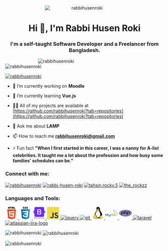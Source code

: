 <div align="center" height="100"><img style="display: block;
  margin-left: auto;
  margin-right: auto;
  width: 50%;" src="https://user-images.githubusercontent.com/84996850/215825471-ce85acd5-12ef-4a92-9456-dcfa46415e4f.gif" alt="rabbihusenroki" /></div>
<h1 align="center">Hi 👋, I'm Rabbi Husen Roki</h1>
<h3 align="center">I'm a self-taught Software Developer and a Freelancer from Bangladesh.</h3>
<img align="right" width="400" src="https://user-images.githubusercontent.com/84996850/215816917-132ab65c-2d38-4f06-98ba-fa58642d5f32.gif" alt="rabbihusenroki" />

<p align="left"> <img src="https://komarev.com/ghpvc/?username=rabbihusenroki&label=Profile%20views&color=0e75b6&style=flat" alt="rabbihusenroki" /> </p>

<p align="left"> <a href="https://twitter.com/rabbihusenroki" target="blank"><img src="https://img.shields.io/twitter/follow/rabbihusenroki?logo=twitter&style=for-the-badge" alt="rabbihusenroki" /></a> </p>

- 🔭 I’m currently working on **Moodle**

- 🌱 I’m currently learning **Vue.js**

- 👨‍💻 All of my projects are available at [https://github.com/rabbihusenroki?tab=repositories](https://github.com/rabbihusenroki?tab=repositories)

- 💬 Ask me about **LAMP**

- 📫 How to reach me **rabbihusenroki@gmail.com**

- ⚡ Fun fact **"When I first started in this career, I was a nanny for A-list celebrities. It taught me a lot about the profession and how busy some families' schedules can be."**

<h3 align="left">Connect with me:</h3>
<p align="left">
<a href="https://twitter.com/rabbihusenroki" target="blank"><img align="center" src="https://raw.githubusercontent.com/rahuldkjain/github-profile-readme-generator/master/src/images/icons/Social/twitter.svg" alt="rabbihusenroki" height="30" width="40" /></a>
<a href="https://linkedin.com/in/rabbi-husen-roki" target="blank"><img align="center" src="https://raw.githubusercontent.com/rahuldkjain/github-profile-readme-generator/master/src/images/icons/Social/linked-in-alt.svg" alt="rabbi-husen-roki" height="30" width="40" /></a>
<a href="https://fb.com/tahsin.rocky.5" target="blank"><img align="center" src="https://raw.githubusercontent.com/rahuldkjain/github-profile-readme-generator/master/src/images/icons/Social/facebook.svg" alt="tahsin.rocky.5" height="30" width="40" /></a>
<a href="https://instagram.com/the_rockzz" target="blank"><img align="center" src="https://raw.githubusercontent.com/rahuldkjain/github-profile-readme-generator/master/src/images/icons/Social/instagram.svg" alt="the_rockzz" height="30" width="40" /></a>
</p>

<h3 align="left">Languages and Tools:</h3>
<p align="left"> 
<a href="https://www.w3.org/html/" target="_blank" rel="noreferrer"> <img src="https://raw.githubusercontent.com/devicons/devicon/master/icons/html5/html5-original-wordmark.svg" alt="html5" width="40" height="40"/> </a><a href="https://www.w3schools.com/css/" target="_blank" rel="noreferrer"> <img src="https://raw.githubusercontent.com/devicons/devicon/master/icons/css3/css3-original-wordmark.svg" alt="css3" width="40" height="40"/> </a><a href="https://getbootstrap.com" target="_blank" rel="noreferrer"> <img src="https://raw.githubusercontent.com/devicons/devicon/master/icons/bootstrap/bootstrap-plain-wordmark.svg" alt="bootstrap" width="40" height="40"/> </a><a href="https://developer.mozilla.org/en-US/docs/Web/JavaScript" target="_blank" rel="noreferrer"> <img src="https://raw.githubusercontent.com/devicons/devicon/master/icons/javascript/javascript-original.svg" alt="javascript" width="40" height="40"/> </a><a href="https://jquery.com/" target="_blank" rel="noreferrer"> <img src="https://cdn.icon-icons.com/icons2/2699/PNG/512/jquery_vertical_logo_icon_169489.png" alt="jquery" width="40" height="40"/> </a><a href="https://git-scm.com/" target="_blank" rel="noreferrer"> <img src="https://www.vectorlogo.zone/logos/git-scm/git-scm-icon.svg" alt="git" width="40" height="40"/> </a><a href="https://www.linux.org/" target="_blank" rel="noreferrer"> <img src="https://raw.githubusercontent.com/devicons/devicon/master/icons/linux/linux-original.svg" alt="linux" width="40" height="40"/> </a><a href="https://www.mysql.com/" target="_blank" rel="noreferrer"> <img src="https://raw.githubusercontent.com/devicons/devicon/master/icons/mysql/mysql-original-wordmark.svg" alt="mysql" width="40" height="40"/> </a><a href="https://www.php.net" target="_blank" rel="noreferrer"> <img src="https://raw.githubusercontent.com/devicons/devicon/master/icons/php/php-original.svg" alt="php" width="40" height="40"/> </a><a href="https://laravel.com/" target="_blank" rel="noreferrer"> <img src="https://laravel.com/img/logomark.min.svg" alt="laravel" width="40" height="40"/> </a> <a href="https://www.atlassian.com/" target="_blank" rel="noreferrer"> <img src="https://www.vianova-eureka.no/jira/images/atlassian-jira-logo-large.png" alt="atlassian-jira-logo" width="40" height="40"/> </a> 
</p>

<p><img align="left" src="https://github-readme-stats.vercel.app/api/top-langs?username=rabbihusenroki&show_icons=true&locale=en&layout=compact" alt="rabbihusenroki" /></p>

<p>&nbsp;<img align="center" src="https://github-readme-stats.vercel.app/api?username=rabbihusenroki&show_icons=true&locale=en" alt="rabbihusenroki" /></p>

<p><img align="center" src="https://github-readme-streak-stats.herokuapp.com/?user=rabbihusenroki&" alt="rabbihusenroki" /></p>
